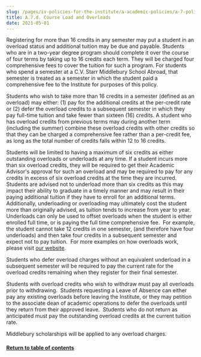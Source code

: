 ```yaml
---
slug: /pages/iv-policies-for-the-institute/a-academic-policies/a-7-policies-concerning-enrollment-and-payment-fees/a-7-d-course-load-and-overloads
title: A.7.d. Course Load and Overloads
date: 2021-05-01
---
```

Registering for more than 16 credits in any semester may put a student in an overload status and additional tuition may be due and payable. Students who are in a two-year degree program should complete it over the course of four terms by taking up to 16 credits each term. They will be charged four comprehensive fees to cover the tuition for such a program. For students who spend a semester at a C.V. Starr Middlebury School Abroad, that semester is treated as a semester in which the student paid a comprehensive fee to the Institute for purposes of this policy.

Students who wish to take more than 16 credits in a semester (defined as an overload) may either: (1) pay for the additional credits at the per-credit rate or (2) defer the overload credits to a subsequent semester in which they pay full-time tuition and take fewer than sixteen (16) credits. A student who has overload credits from previous terms may during another term (including the summer) combine these overload credits with other credits so that they can be charged a comprehensive fee rather than a per-credit fee, as long as the total number of credits falls within 12 to 16 credits.

Students will be limited to having a maximum of six credits as either outstanding overloads or underloads at any time. If a student incurs more than six overload credits, they will be required to get their Academic Advisor's approval for such an overload and may be required to pay for any credits in excess of six overload credits at the time they are incurred. Students are advised not to underload more than six credits as this may impact their ability to graduate in a timely manner and may result in their paying additional tuition if they have to enroll for an additional terms. Additionally, underloading or overloading may ultimately cost the student more than originally advised, as tuition tends to increase from year to year. Underloads can only be used to offset overloads when the student is either enrolled full time, or is paying the full time comprehensive fee.  For example, the student cannot take 12 credits in one semester, (and therefore have four underloads) and then take four credits in a subsequent semester and expect not to pay tuition.  For more examples on how overloads work, please visit [our website](https://www.middlebury.edu/institute/admissions/financial-aid/overload-credits).

Students who defer overload charges without an equivalent underload in a subsequent semester will be required to pay the current rate for the overload credits remaining when they register for their final semester.

Students with overload credits who wish to withdraw must pay all overloads prior to withdrawing.  Students requesting a Leave of Absence can either pay any existing overloads before leaving the Institute, or they may petition to the associate dean of academic operations to defer the overloads until they return from their approved leave.  Students who do not return as anticipated must pay the outstanding overload credits at the current tuition rate.

Middlebury scholarships will be applied to any overload charges.

#### [Return to table of contents](/pages/iv-policies-for-the-institute/a-academic-policies/a-7-policies-concerning-enrollment-and-payment-fees)
